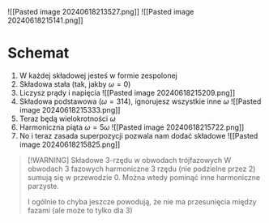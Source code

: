 ![[Pasted image 20240618213527.png]]
![[Pasted image 20240618215141.png]]

# Schemat
1. W każdej składowej jesteś w formie zespolonej
2. Składowa stała (tak, jakby $\omega = 0$)
3. Liczysz prądy i napięcia
   ![[Pasted image 20240618215209.png]]
4. Składowa podstawowa ($\omega =314$), ignorujesz wszystkie inne $\omega$
   ![[Pasted image 20240618215333.png]]
5. Teraz będą wielokrotności $\omega$
6. Harmoniczna piąta $\omega = 5\omega$
   ![[Pasted image 20240618215722.png]]
7. No i teraz zasada superpozycji pozwala nam dodać składowe 
   ![[Pasted image 20240618215825.png]]
   
> [!WARNING] Składowe 3-rzędu w obwodach trójfazowych
> W obwodach 3 fazowych harmoniczne 3 rzędu (nie podzielne przez 2) sumują się w przewodzie 0.
> Można wtedy pominąć inne harmoniczne parzyste.
> 
> I ogólnie to chyba jeszcze powodują, że nie ma przesunięcia między fazami (ale może to tylko dla 3)


> 
